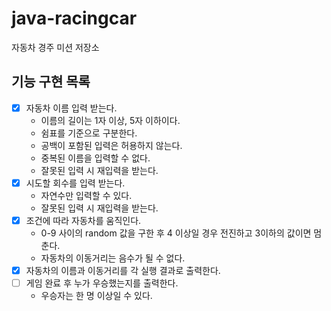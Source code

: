 # java-racingcar

자동차 경주 미션 저장소

## 기능 구현 목록
- [X] 자동차 이름 입력 받는다.
  - 이름의 길이는 1자 이상, 5자 이하이다.
  - 쉼표를 기준으로 구분한다.
  - 공백이 포함된 입력은 허용하지 않는다.
  - 중복된 이름을 입력할 수 없다.
  - 잘못된 입력 시 재입력을 받는다.
- [x] 시도할 회수를 입력 받는다.
  - 자연수만 입력할 수 있다.
  - 잘못된 입력 시 재입력을 받는다.
- [x] 조건에 따라 자동차를 움직인다.
  - 0-9 사이의 random 값을 구한 후 4 이상일 경우 전진하고 3이하의 값이면 멈춘다.
  - 자동차의 이동거리는 음수가 될 수 없다. 
- [x] 자동차의 이름과 이동거리를 각 실행 결과로 출력한다.
- [ ] 게임 완료 후 누가 우승했는지를 출력한다.
  - 우승자는 한 명 이상일 수 있다.
  